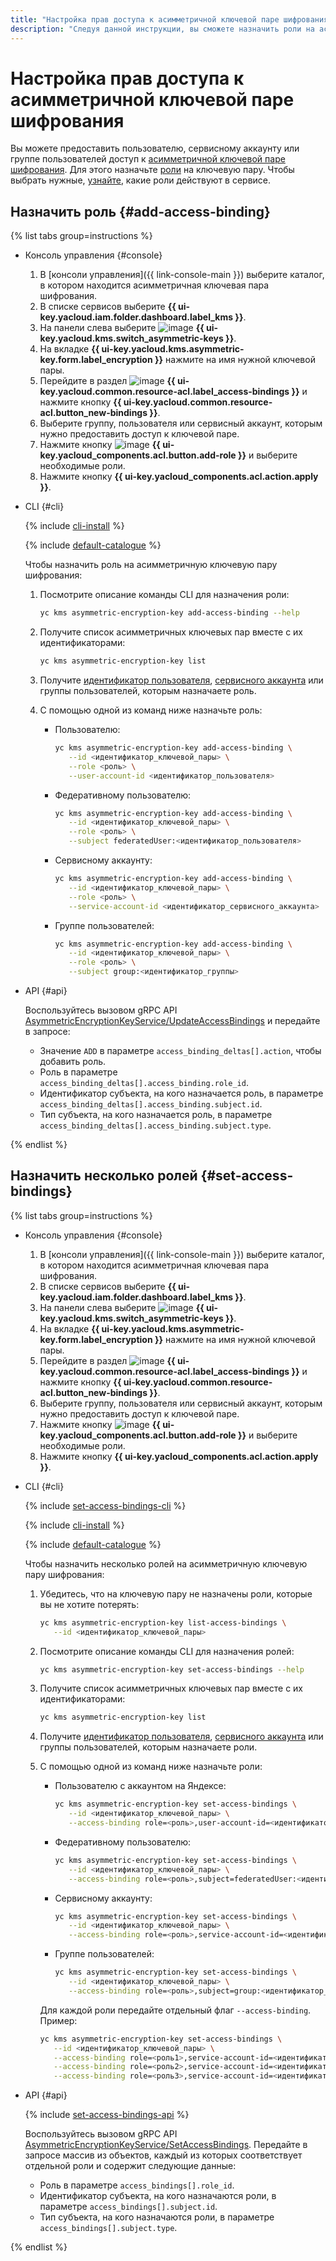 ```yaml
---
title: "Настройка прав доступа к асимметричной ключевой паре шифрования"
description: "Следуя данной инструкции, вы сможете назначить роли на асимметричную ключевую пару шифрования."
---
```


# Настройка прав доступа к асимметричной ключевой паре шифрования

Вы можете предоставить пользователю, сервисному аккаунту или группе пользователей доступ к [асимметричной ключевой паре шифрования](../concepts/asymmetric-encryption-key.md). Для этого назначьте [роли](../../iam/concepts/access-control/roles.md) на ключевую пару. Чтобы выбрать нужные, [узнайте](../security/index.md#roles-list), какие роли действуют в сервисе.

## Назначить роль {#add-access-binding}

{% list tabs group=instructions %}

* Консоль управления {#console}

   1. В [консоли управления]({{ link-console-main }}) выберите каталог, в котором находится асимметричная ключевая пара шифрования.
   1. В списке сервисов выберите **{{ ui-key.yacloud.iam.folder.dashboard.label_kms }}**.
   1. На панели слева выберите ![image](../../_assets/kms/asymmetric-key.svg) **{{ ui-key.yacloud.kms.switch_asymmetric-keys }}**.
   1. На вкладке **{{ ui-key.yacloud.kms.asymmetric-key.form.label_encryption }}** нажмите на имя нужной ключевой пары.
   1. Перейдите в раздел ![image](../../_assets/console-icons/persons.svg) **{{ ui-key.yacloud.common.resource-acl.label_access-bindings }}** и нажмите кнопку **{{ ui-key.yacloud.common.resource-acl.button_new-bindings }}**.
   1. Выберите группу, пользователя или сервисный аккаунт, которым нужно предоставить доступ к ключевой паре.
   1. Нажмите кнопку ![image](../../_assets/console-icons/plus.svg) **{{ ui-key.yacloud_components.acl.button.add-role }}** и выберите необходимые роли.
   1. Нажмите кнопку **{{ ui-key.yacloud_components.acl.action.apply }}**.

* CLI {#cli}

   {% include [cli-install](../../_includes/cli-install.md) %}

   {% include [default-catalogue](../../_includes/default-catalogue.md) %}

   Чтобы назначить роль на асимметричную ключевую пару шифрования:

   1. Посмотрите описание команды CLI для назначения роли:

      ```bash
      yc kms asymmetric-encryption-key add-access-binding --help
      ```

   1. Получите список асимметричных ключевых пар вместе с их идентификаторами:

      ```bash
      yc kms asymmetric-encryption-key list
      ```

   1. Получите [идентификатор пользователя](../../iam/operations/users/get.md), [сервисного аккаунта](../../iam/operations/sa/get-id.md) или группы пользователей, которым назначаете роль.
   1. С помощью одной из команд ниже назначьте роль:

      * Пользователю:

         ```bash
         yc kms asymmetric-encryption-key add-access-binding \
            --id <идентификатор_ключевой_пары> \
            --role <роль> \
            --user-account-id <идентификатор_пользователя>
         ```

      * Федеративному пользователю:

         ```bash
         yc kms asymmetric-encryption-key add-access-binding \
            --id <идентификатор_ключевой_пары> \
            --role <роль> \
            --subject federatedUser:<идентификатор_пользователя>
         ```

      * Сервисному аккаунту:

         ```bash
         yc kms asymmetric-encryption-key add-access-binding \
            --id <идентификатор_ключевой_пары> \
            --role <роль> \
            --service-account-id <идентификатор_сервисного_аккаунта>
         ```

      * Группе пользователей:

         ```bash
         yc kms asymmetric-encryption-key add-access-binding \
            --id <идентификатор_ключевой_пары> \
            --role <роль> \
            --subject group:<идентификатор_группы>
         ```

* API {#api}

   Воспользуйтесь вызовом gRPC API [AsymmetricEncryptionKeyService/UpdateAccessBindings](../api-ref/grpc/asymmetric_encryption_key_service.md#UpdateAccessBindings) и передайте в запросе:

   * Значение `ADD` в параметре `access_binding_deltas[].action`, чтобы добавить роль.
   * Роль в параметре `access_binding_deltas[].access_binding.role_id`.
   * Идентификатор субъекта, на кого назначается роль, в параметре `access_binding_deltas[].access_binding.subject.id`.
   * Тип субъекта, на кого назначается роль, в параметре `access_binding_deltas[].access_binding.subject.type`.

{% endlist %}

## Назначить несколько ролей {#set-access-bindings}

{% list tabs group=instructions %}

* Консоль управления {#console}

   1. В [консоли управления]({{ link-console-main }}) выберите каталог, в котором находится асимметричная ключевая пара шифрования.
   1. В списке сервисов выберите **{{ ui-key.yacloud.iam.folder.dashboard.label_kms }}**.
   1. На панели слева выберите ![image](../../_assets/kms/asymmetric-key.svg) **{{ ui-key.yacloud.kms.switch_asymmetric-keys }}**.
   1. На вкладке **{{ ui-key.yacloud.kms.asymmetric-key.form.label_encryption }}** нажмите на имя нужной ключевой пары.
   1. Перейдите в раздел ![image](../../_assets/console-icons/persons.svg) **{{ ui-key.yacloud.common.resource-acl.label_access-bindings }}** и нажмите кнопку **{{ ui-key.yacloud.common.resource-acl.button_new-bindings }}**.
   1. Выберите группу, пользователя или сервисный аккаунт, которым нужно предоставить доступ к ключевой паре.
   1. Нажмите кнопку ![image](../../_assets/console-icons/plus.svg) **{{ ui-key.yacloud_components.acl.button.add-role }}** и выберите необходимые роли.
   1. Нажмите кнопку **{{ ui-key.yacloud_components.acl.action.apply }}**.

* CLI {#cli}

   {% include [set-access-bindings-cli](../../_includes/iam/roles/set-access-bindings-cli.md) %}

   {% include [cli-install](../../_includes/cli-install.md) %}

   {% include [default-catalogue](../../_includes/default-catalogue.md) %}

   Чтобы назначить несколько ролей на асимметричную ключевую пару шифрования:

   1. Убедитесь, что на ключевую пару не назначены роли, которые вы не хотите потерять:

      ```bash
      yc kms asymmetric-encryption-key list-access-bindings \
         --id <идентификатор_ключевой_пары>
      ```

   1. Посмотрите описание команды CLI для назначения ролей:

      ```bash
      yc kms asymmetric-encryption-key set-access-bindings --help
      ```

   1. Получите список асимметричных ключевых пар вместе с их идентификаторами:

      ```bash
      yc kms asymmetric-encryption-key list
      ```

   1. Получите [идентификатор пользователя](../../iam/operations/users/get.md), [сервисного аккаунта](../../iam/operations/sa/get-id.md) или группы пользователей, которым назначаете роли.
   1. С помощью одной из команд ниже назначьте роли:

      * Пользователю с аккаунтом на Яндексе:

         ```bash
         yc kms asymmetric-encryption-key set-access-bindings \
            --id <идентификатор_ключевой_пары> \
            --access-binding role=<роль>,user-account-id=<идентификатор_пользователя>
         ```

      * Федеративному пользователю:

         ```bash
         yc kms asymmetric-encryption-key set-access-bindings \
            --id <идентификатор_ключевой_пары> \
            --access-binding role=<роль>,subject=federatedUser:<идентификатор_пользователя>
         ```

      * Сервисному аккаунту:

         ```bash
         yc kms asymmetric-encryption-key set-access-bindings \
            --id <идентификатор_ключевой_пары> \
            --access-binding role=<роль>,service-account-id=<идентификатор_сервисного_аккаунта>
         ```

      * Группе пользователей:

         ```bash
         yc kms asymmetric-encryption-key set-access-bindings \
            --id <идентификатор_ключевой_пары> \
            --access-binding role=<роль>,subject=group:<идентификатор_группы>
         ```

      Для каждой роли передайте отдельный флаг `--access-binding`. Пример:

      ```bash
      yc kms asymmetric-encryption-key set-access-bindings \
         --id <идентификатор_ключевой_пары> \
         --access-binding role=<роль1>,service-account-id=<идентификатор_сервисного_аккаунта> \
         --access-binding role=<роль2>,service-account-id=<идентификатор_сервисного_аккаунта> \
         --access-binding role=<роль3>,service-account-id=<идентификатор_сервисного_аккаунта>
      ```

* API {#api}

   {% include [set-access-bindings-api](../../_includes/iam/roles/set-access-bindings-api.md) %}

   Воспользуйтесь вызовом gRPC API [AsymmetricEncryptionKeyService/SetAccessBindings](../api-ref/grpc/asymmetric_encryption_key_service.md#SetAccessBindings). Передайте в запросе массив из объектов, каждый из которых соответствует отдельной роли и содержит следующие данные:

   * Роль в параметре `access_bindings[].role_id`.
   * Идентификатор субъекта, на кого назначаются роли, в параметре `access_bindings[].subject.id`.
   * Тип субъекта, на кого назначаются роли, в параметре `access_bindings[].subject.type`.

{% endlist %}
